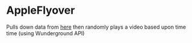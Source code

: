 # AppleFlyover

Pulls down data from [here](http://a1.phobos.apple.com/us/r1000/000/Features/atv/AutumnResources/videos/entries.json) then randomly plays a video based upon time time (using Wunderground API)
